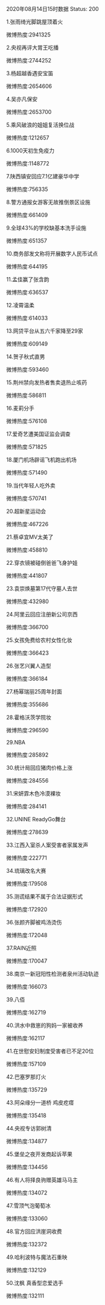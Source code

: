 2020年08月14日15时数据
Status: 200

1.张雨绮光脚跳屋顶着火

微博热度:2941325

2.央视再评大胃王吃播

微博热度:2744252

3.杨超越香遇安宝笛

微博热度:2654606

4.吴亦凡保安

微博热度:2653700

5.乘风破浪的姐姐复活换位战

微博热度:1212657

6.1000天初生免疫力

微博热度:1148772

7.陕西镇安回应7.1亿建豪华中学

微博热度:756335

8.警方通报女游客无故推倒景区设施

微博热度:661409

9.全球43%的学校缺基本洗手设施

微博热度:651357

10.商务部发文称将开展数字人民币试点

微博热度:644195

11.孟佳赢了张含韵

微博热度:636537

12.凌霄温柔

微博热度:614033

13.网贷平台从五六千家降至29家

微博热度:609149

14.贺子秋式直男

微博热度:593460

15.荆州禁向发热者售卖退热止咳药

微博热度:586811

16.麦莉分手

微博热度:576108

17.爱奇艺遭美国证监会调查

微博热度:571825

18.厦门机场辟谣飞机跑出机场

微博热度:571490

19.当代年轻人吃外卖

微博热度:570741

20.超新星运动会

微博热度:467226

21.蔡卓宜MV太美了

微博热度:458810

22.穿衣镜被碰倒爸爸飞身护娃

微博热度:441807

23.袁崇焕墓第17代守墓人去世

微博热度:432980

24.阿里云回应注册新公司京西

微博热度:366700

25.女孩免费给农村女性化妆

微博热度:366423

26.张艺兴翼人造型

微博热度:366184

27.杨幂瑞丽25周年封面

微博热度:355686

28.霍格沃茨学院妆

微博热度:296590

29.NBA

微博热度:285892

30.统计局回应猪肉价格上涨

微博热度:284556

31.宋妍霏木色冷漠裸妆

微博热度:284141

32.UNINE ReadyGo舞台

微博热度:278639

33.江西入室杀人案受害者家属发声

微博热度:222771

34.琉璃改名大赛

微博热度:179508

35.测谎结果不属于合法证据形式

微博热度:172920

36.张颜齐脚被鸡汤烫伤

微博热度:172048

37.RAIN近照

微博热度:170047

38.南京一新冠阳性检测者泉州活动轨迹

微博热度:166073

39.八佰

微博热度:162719

40.洪水中救崽的狗妈一家被收养

微博热度:162117

41.在世慰安妇制度受害者已不足20位

微博热度:157109

42.巴塞罗那灯火

微博热度:135729

43.阿朵缘分一道桥 鸡皮疙瘩

微博热度:135418

44.央视专访郭树清

微博热度:134877

45.堡垒之夜开发商起诉苹果

微博热度:134456

46.有人将择良驹赠英雄马马主

微博热度:134072

47.雪顶气泡葡萄冰

微博热度:133060

48.官方回应洪崖洞收费

微博热度:132372

49.哈利波特与魔法石重映

微博热度:132129

50.沈枫 真香型恋爱选手

微博热度:132111

